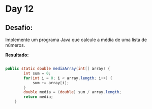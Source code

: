 # Day 12

## Desafio:
Implemente um programa Java que calcule a média de uma lista de números.

**Resultado:**

```java

public static double mediaArray(int[] array) {
        int sum = 0;
        for(int i = 0; i < array.length; i++) {
            sum += array[i];
        }
        double media = (double) sum / array.length;
        return media;
    }